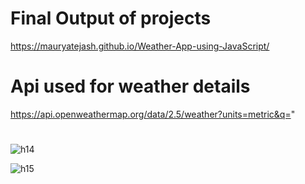 # Final Output of projects
https://mauryatejash.github.io/Weather-App-using-JavaScript/

# Api used for weather details
https://api.openweathermap.org/data/2.5/weather?units=metric&q="

# 
![h14](https://github.com/MauryaTejash/Weather-App-using-JavaScript/assets/93006244/6a6d6fa1-8fdf-41df-ad98-5e25fb78bc45)

![h15](https://github.com/MauryaTejash/Weather-App-using-JavaScript/assets/93006244/cfd62a6c-97ef-4af4-87b8-af3fa4d40657)
